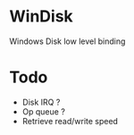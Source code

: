 # WinDisk
Windows Disk low level binding

# Todo

- Disk IRQ ?
- Op queue ?
- Retrieve read/write speed
